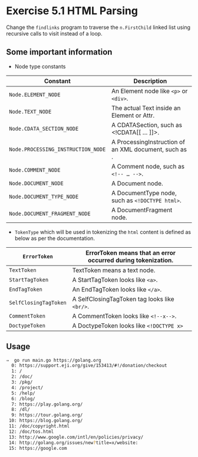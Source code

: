 # Exercise 5.1 HTML Parsing

Change the `findlinks` program to traverse the `n.FirstChild` linked list using recursive calls to visit instead of a loop.

## Some important information

- Node type constants

| Constant                           | Description                                                                |
|------------------------------------|----------------------------------------------------------------------------|
| `Node.ELEMENT_NODE`                | An Element node like `<p>` or `<div>`.                                     |
| `Node.TEXT_NODE`                   | The actual Text inside an Element or Attr.                                 |
| `Node.CDATA_SECTION_NODE`          | A CDATASection, such as <!CDATA[[ … ]]>.                                   |
| `Node.PROCESSING_INSTRUCTION_NODE` | A ProcessingInstruction of an XML document, such as <?xml-stylesheet … ?>. |
| `Node.COMMENT_NODE`                | A Comment node, such as `<!-- … -->`.                                      |
| `Node.DOCUMENT_NODE`               | A Document node.                                                           |
| `Node.DOCUMENT_TYPE_NODE`          | A DocumentType node, such as `<!DOCTYPE html>`.                            |
| `Node.DOCUMENT_FRAGMENT_NODE`      | A DocumentFragment node.                                                   |

- `TokenType` which will be used in tokenizing the `html` content is defined as below as per the documentation.

| `ErrorToken`          | ErrorToken means that an error occurred during tokenization. |
|-----------------------|--------------------------------------------------------------|
| `TextToken`           | TextToken means a text node.                                 |
| `StartTagToken`       | A StartTagToken looks like `<a>`.                            |
| `EndTagToken`         | An EndTagToken looks like `</a>`.                            |
| `SelfClosingTagToken` | A SelfClosingTagToken tag looks like `<br/>`.                |
| `CommentToken`        | A CommentToken looks like `<!--x-->`.                        |
| `DoctypeToken`        | A DoctypeToken looks like `<!DOCTYPE x>`                     |

## Usage

```bash
⇒  go run main.go https://golang.org
  0: https://support.eji.org/give/153413/#!/donation/checkout
  1: /
  2: /doc/
  3: /pkg/
  4: /project/
  5: /help/
  6: /blog/
  7: https://play.golang.org/
  8: /dl/
  9: https://tour.golang.org/
 10: https://blog.golang.org/
 11: /doc/copyright.html
 12: /doc/tos.html
 13: http://www.google.com/intl/en/policies/privacy/
 14: http://golang.org/issues/new?title=x/website:
 15: https://google.com
```
